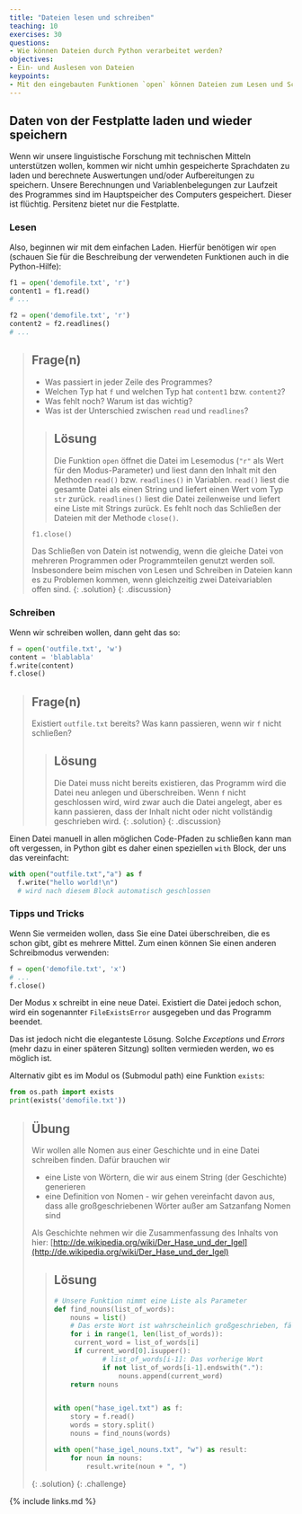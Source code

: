 ```yaml
---
title: "Dateien lesen und schreiben"
teaching: 10
exercises: 30
questions:
- Wie können Dateien durch Python verarbeitet werden?
objectives:
- Ein- und Auslesen von Dateien
keypoints:
- Mit den eingebauten Funktionen `open` können Dateien zum Lesen und Schreiben geöffnet werden, diese müssen immer wieder geschlossen werden.
---
```


## Daten von der Festplatte laden und wieder speichern

Wenn wir unsere linguistische Forschung mit technischen Mitteln unterstützen wollen, kommen wir nicht umhin gespeicherte Sprachdaten zu laden und berechnete Auswertungen und/oder Aufbereitungen zu speichern. Unsere Berechnungen und Variablenbelegungen zur Laufzeit des Programmes sind im Hauptspeicher des Computers gespeichert. Dieser ist flüchtig. Persitenz bietet nur die Festplatte.

### Lesen

Also, beginnen wir mit dem einfachen Laden. Hierfür benötigen wir `open` (schauen Sie für die Beschreibung der verwendeten Funktionen auch in die Python-Hilfe):

~~~python
f1 = open('demofile.txt', 'r')
content1 = f1.read()
# ...

f2 = open('demofile.txt', 'r')
content2 = f2.readlines()
# ...
~~~

> ## Frage(n)
> - Was passiert in jeder Zeile des Programmes?
> - Welchen Typ hat `f` und welchen Typ hat `content1` bzw. `content2`?
> - Was fehlt noch? Warum ist das wichtig?
> - Was ist der Unterschied zwischen `read` und `readlines`?
>
>> ## Lösung
>>
>> Die Funktion `open` öffnet die Datei im Lesemodus (`"r"` als Wert für den Modus-Parameter) und liest dann den Inhalt mit den Methoden `read()` bzw. `readlines()` in Variablen.
> `read()` liest die gesamte Datei als einen String und liefert einen Wert vom Typ `str` zurück.
> `readlines()` liest die Datei zeilenweise und liefert eine Liste mit Strings zurück.
> Es fehlt noch das Schließen der Dateien mit der Methode `close()`.
> ~~~python
> f1.close()
> ~~~
> Das Schließen von Datein ist notwendig, wenn die gleiche Datei von mehreren Programmen oder Programmteilen genutzt werden soll.
> Insbesondere beim mischen von Lesen und Schreiben in Dateien kann es zu Problemen kommen, wenn gleichzeitig zwei Dateivariablen offen sind.
> {: .solution}
{: .discussion}

### Schreiben

Wenn wir schreiben wollen, dann geht das so:

~~~python
f = open('outfile.txt', 'w')
content = 'blablabla'
f.write(content)
f.close()
~~~

> ## Frage(n)
> Existiert `outfile.txt` bereits?
> Was kann passieren, wenn wir `f` nicht schließen?
>> ## Lösung
>>
>> Die Datei muss nicht bereits existieren, das Programm wird die Datei neu anlegen und überschreiben.
>> Wenn `f` nicht geschlossen wird, wird zwar auch die Datei angelegt, aber es kann passieren, dass der Inhalt nicht oder nicht vollständig geschrieben wird.
> {: .solution}
{: .discussion}

Einen Datei manuell in allen möglichen Code-Pfaden zu schließen kann man oft vergessen, in Python gibt es daher einen speziellen `with` Block, der uns das vereinfacht:
~~~python
with open("outfile.txt","a") as f
  f.write("hello world!\n")
  # wird nach diesem Block automatisch geschlossen
~~~

### Tipps und Tricks

Wenn Sie vermeiden wollen, dass Sie eine Datei überschreiben, die es schon gibt, gibt es mehrere Mittel. Zum einen können Sie einen anderen Schreibmodus verwenden:

~~~python
f = open('demofile.txt', 'x')
# ...
f.close()
~~~


Der Modus x schreibt in eine neue Datei. Existiert die Datei jedoch schon, wird ein sogenannter `FileExistsError` ausgegeben und das Programm beendet.

Das ist jedoch nicht die eleganteste Lösung. Solche *Exceptions* und *Errors* (mehr dazu in einer späteren Sitzung) sollten vermieden werden, wo es möglich ist.

Alternativ gibt es im Modul os (Submodul path) eine Funktion `exists`:
~~~python
from os.path import exists
print(exists('demofile.txt'))
~~~


> ## Übung
> Wir wollen alle Nomen aus einer Geschichte und in eine Datei schreiben finden. 
> Dafür brauchen wir
> - eine Liste von Wörtern, die wir aus einem String (der
Geschichte) generieren
> - eine Definition von Nomen - wir gehen vereinfacht davon aus, dass
alle großgeschriebenen Wörter außer am Satzanfang
Nomen sind
>
> Als Geschichte nehmen wir die Zusammenfassung des Inhalts von hier: [http://de.wikipedia.org/wiki/Der_Hase_und_der_Igel](http://de.wikipedia.org/wiki/Der_Hase_und_der_Igel)
>> ## Lösung
>> ~~~python	
>> # Unsere Funktion nimmt eine Liste als Parameter
>> def find_nouns(list_of_words):
>>     nouns = list()
>>     # Das erste Wort ist wahrscheinlich großgeschrieben, fällt aber aus unserer Definition raus
>>     for i in range(1, len(list_of_words)):
>>     	current_word = list_of_words[i]
>>     	if current_word[0].isupper():
>>             # list_of_words[i-1]: Das vorherige Wort
>>             if not list_of_words[i-1].endswith("."):
>>                 nouns.append(current_word)
>>     return nouns
>> 
>> 
>> with open("hase_igel.txt") as f:
>>     story = f.read()
>>     words = story.split()
>>     nouns = find_nouns(words)
>> 
>> with open("hase_igel_nouns.txt", "w") as result:
>>     for noun in nouns:
>>         result.write(noun + ", ")
>> ~~~
> {: .solution}
{: .challenge}


{% include links.md %}